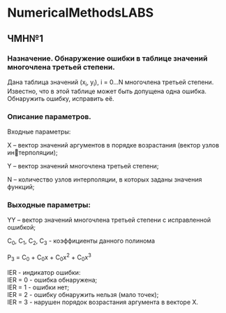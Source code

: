 # NumericalMethodsLABS
## ЧМН№1
### Назначение. Обнаружение ошибки в таблице значений многочлена третьей степени. 
Дана таблица значений (x<sub>i</sub>, y<sub>i</sub>), i = 0...N многочлена третьей степени.<br>
Известно, что в этой таблице может быть допущена одна ошибка. Обнаружить ошибку, исправить её.
### Описание параметров.
Входные параметры:

X – вектор значений аргументов в порядке возрастания (вектор узлов интерполяции);

Y – вектор значений многочлена третьей степени;

N – количество узлов интерполяции, в которых заданы значения функций;
### Выходные параметры:
YY – вектор значений многочлена третьей степени с исправленной ошибкой;

C<sub>0</sub>, C<sub>1</sub>, C<sub>2</sub>, C<sub>3</sub> - коэффициенты данного полинома

P<sub>3</sub> = C<sub>0</sub> + C<sub>0</sub>x + C<sub>0</sub>x<sup>2</sup> + C<sub>0</sub>x<sup>3</sup>

IER - индикатор ошибки:<br>
IER = 0 - ошибка обнаружена;<br>
IER = 1 - ошибки нет;<br>
IER = 2 - ошибку обнаружить нельзя (мало точек);<br>
IER = 3 - нарушен порядок возрастания аргумента в векторе X.

